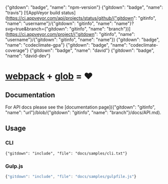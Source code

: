 {"gitdown": "badge", "name": "npm-version"} {"gitdown": "badge", "name": "travis"} [![AppVeyor build status](https://ci.appveyor.com/api/projects/status/github/{"gitdown": "gitinfo", "name": "username"}/{"gitdown": "gitinfo", "name": "name"}?svg=true&branch={"gitdown": "gitinfo", "name": "branch"})](https://ci.appveyor.com/project/{"gitdown": "gitinfo", "name": "username"}/{"gitdown": "gitinfo", "name": "name"}) {"gitdown": "badge", "name": "codeclimate-gpa"} {"gitdown": "badge", "name": "codeclimate-coverage"} {"gitdown": "badge", "name": "david"} {"gitdown": "badge", "name": "david-dev"}

[webpack](https://github.com/webpack/webpack) + [glob](https://github.com/isaacs/node-glob) = :heart:
=====================================================================================================

## Documentation

For API docs please see the [documentation page]({"gitdown": "gitinfo", "name": "url"}/blob/{"gitdown": "gitinfo", "name": "branch"}/docs/API.md).

## Usage

### CLI

```
{"gitdown": "include", "file": "docs/samples/cli.txt"}
```

### Gulp.js

```javascript
{"gitdown": "include", "file": "docs/samples/gulpfile.js"}
```
